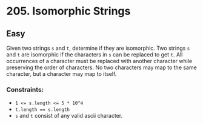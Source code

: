 # 205. Isomorphic Strings

## Easy

Given two strings `s` and `t`, determine if they are isomorphic. Two strings `s` and `t` are isomorphic if the
characters in `s` can be replaced to get `t`. All occurrences of a character must be replaced with another character
while preserving the order of characters. No two characters may map to the same character, but a character may map to
itself.

### Constraints:

- `1 <= s.length <= 5 * 10^4`
- `t.length == s.length`
- `s` and `t` consist of any valid ascii character.
